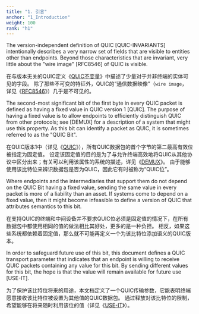 ```yaml
---
title: "1. 引言"
anchor: "1_Introduction"
weight: 100
rank: "h1"
---
```


The version-independent definition of QUIC [QUIC-INVARIANTS] intentionally describes a very narrow set of fields that are visible to entities other than endpoints. Beyond those characteristics that are invariant, very little about the "wire image" [RFC8546] of QUIC is visible.

在与版本无关的QUIC定义《[QUIC不变量]()》中描述了少量对于并非终端的实体可见的字段。
除了那些不可变的特征外，QUIC的“通信数据映像”（`wire image`， 详见《[RFC8546]()》）几乎是不可见的。

The second-most significant bit of the first byte in every QUIC packet is defined as having a fixed value in QUIC version 1 [QUIC]. The purpose of having a fixed value is to allow endpoints to efficiently distinguish QUIC from other protocols; see [DEMUX] for a description of a system that might use this property. As this bit can identify a packet as QUIC, it is sometimes referred to as the "QUIC Bit".

在QUIC版本1中（详见《[QUIC]()》），所有QUIC数据包的首个字节的第二最高有效位被指定为固定值。
设定该固定值的目的是为了与允许终端高效地将QUIC从其他协议中区分出来；有关可以利用该属性的系统的描述，详见《[DEMUX]()》。
由于能够使用该比特位来辨识数据包是否为QUIC，因此它有时被称为“QUIC位”。

Where endpoints and the intermediaries that support them do not depend on the QUIC Bit having a fixed value, sending the same value in every packet is more of a liability than an asset. If systems come to depend on a fixed value, then it might become infeasible to define a version of QUIC that attributes semantics to this bit.

在支持QUIC的终端和中间设备并不要求QUIC位必须是固定值的情况下，在所有数据包中都使用相同的值的做法相比其好处，更多的是一种负担。
相反，如果这些系统都依赖着固定值，那么就不可能再定义一个为该比特位添加语义的QUIC版本。

In order to safeguard future use of this bit, this document defines a QUIC transport parameter that indicates that an endpoint is willing to receive QUIC packets containing any value for this bit. By sending different values for this bit, the hope is that the value will remain available for future use [USE-IT].

为了保护该比特位将来的用途，本文档定义了一个QUIC传输参数，它能表明终端愿意接收该比特位被设置为其他值的QUIC数据包。
通过释放对该比特位的限制，希望能够在将来随时利用该位的值（详见《[USE-IT]()》）。
